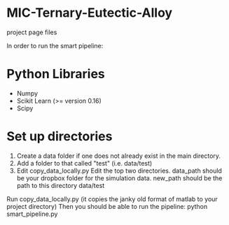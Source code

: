 # MIC-Ternary-Eutectic-Alloy
project page files  


In order to run the smart pipeline:

# Python Libraries
* Numpy
* Scikit Learn (>= version 0.16)
* Scipy

# Set up directories
1. Create a data folder if one does not already exist in the main directory.
2. Add a folder to that called "test" (i.e. data/test)
3. Edit copy_data_locally.py
Edit the top two directories. 
data_path should be your dropbox folder for the simulation data. 
new_path should be the path to this directory data/test

Run copy_data_locally.py (it copies the janky old format of matlab to your project directory)
Then you should be able to run the pipeline:
python smart_pipeline.py
